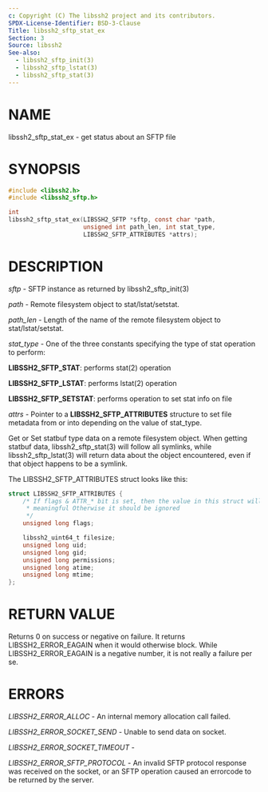 ```yaml
---
c: Copyright (C) The libssh2 project and its contributors.
SPDX-License-Identifier: BSD-3-Clause
Title: libssh2_sftp_stat_ex
Section: 3
Source: libssh2
See-also:
  - libssh2_sftp_init(3)
  - libssh2_sftp_lstat(3)
  - libssh2_sftp_stat(3)
---
```


# NAME

libssh2_sftp_stat_ex - get status about an SFTP file

# SYNOPSIS

~~~c
#include <libssh2.h>
#include <libssh2_sftp.h>

int
libssh2_sftp_stat_ex(LIBSSH2_SFTP *sftp, const char *path,
                     unsigned int path_len, int stat_type,
                     LIBSSH2_SFTP_ATTRIBUTES *attrs);
~~~

# DESCRIPTION

*sftp* - SFTP instance as returned by libssh2_sftp_init(3)

*path* - Remote filesystem object to stat/lstat/setstat.

*path_len* - Length of the name of the remote filesystem object
to stat/lstat/setstat.

*stat_type* - One of the three constants specifying the type of
stat operation to perform:

**LIBSSH2_SFTP_STAT**: performs stat(2) operation

**LIBSSH2_SFTP_LSTAT**: performs lstat(2) operation

**LIBSSH2_SFTP_SETSTAT**: performs operation to set stat info on file

*attrs* - Pointer to a **LIBSSH2_SFTP_ATTRIBUTES** structure to set file
metadata from or into depending on the value of stat_type.

Get or Set statbuf type data on a remote filesystem object. When getting
statbuf data, libssh2_sftp_stat(3)
will follow all symlinks, while libssh2_sftp_lstat(3)
will return data about the object encountered, even if that object
happens to be a symlink.

The LIBSSH2_SFTP_ATTRIBUTES struct looks like this:

~~~c
struct LIBSSH2_SFTP_ATTRIBUTES {
    /* If flags & ATTR_* bit is set, then the value in this struct will be
     * meaningful Otherwise it should be ignored
     */
    unsigned long flags;

    libssh2_uint64_t filesize;
    unsigned long uid;
    unsigned long gid;
    unsigned long permissions;
    unsigned long atime;
    unsigned long mtime;
};
~~~

# RETURN VALUE

Returns 0 on success or negative on failure. It returns LIBSSH2_ERROR_EAGAIN
when it would otherwise block. While LIBSSH2_ERROR_EAGAIN is a negative
number, it is not really a failure per se.

# ERRORS

*LIBSSH2_ERROR_ALLOC* - An internal memory allocation call failed.

*LIBSSH2_ERROR_SOCKET_SEND* - Unable to send data on socket.

*LIBSSH2_ERROR_SOCKET_TIMEOUT* -

*LIBSSH2_ERROR_SFTP_PROTOCOL* - An invalid SFTP protocol response was
received on the socket, or an SFTP operation caused an errorcode to
be returned by the server.
